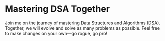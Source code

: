 # Mastering DSA Together

Join me on the journey of mastering Data Structures and Algorithms (DSA). Together, we will evolve and solve as many problems as possible. Feel free to make changes on your own—go rogue, go pro!
